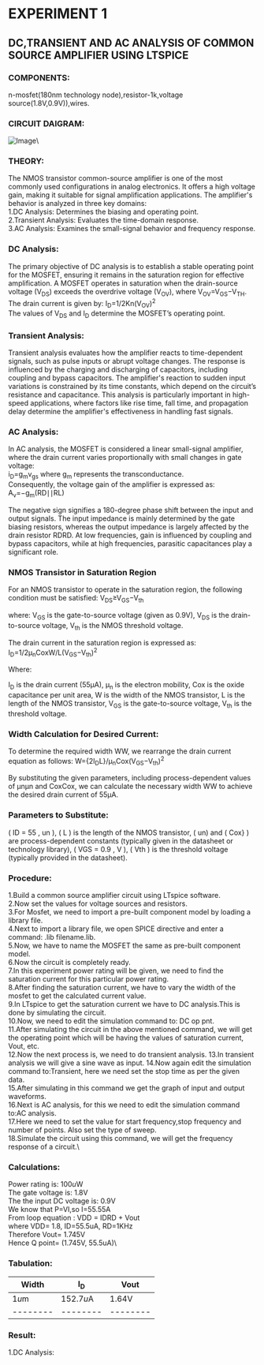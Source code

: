 # EXPERIMENT 1
## DC,TRANSIENT AND AC ANALYSIS OF COMMON SOURCE AMPLIFIER USING LTSPICE
### COMPONENTS:
n-mosfet(180nm technology node),resistor-1k,voltage source(1.8V,0.9V)),wires.
### CIRCUIT DAIGRAM:
![Image](https://github.com/user-attachments/assets/293dee60-46d8-4a96-947e-c5be22458ccd)\
### THEORY:
The NMOS transistor common-source amplifier is one of the most commonly used configurations in analog electronics. It offers a high voltage gain, making it suitable for signal amplification applications. The amplifier's behavior is analyzed in three key domains:\
1.DC Analysis: Determines the biasing and operating point.\
2.Transient Analysis: Evaluates the time-domain response.\
3.AC Analysis: Examines the small-signal behavior and frequency response.

### DC Analysis:
The primary objective of DC analysis is to establish a stable operating point for the MOSFET, ensuring it remains in the saturation region for effective amplification. A MOSFET operates in saturation when the drain-source voltage (V<sub>DS</sub>) exceeds the overdrive voltage (V<sub>OV</sub>), where V<sub>OV</sub>=V<sub>GS</sub>−V<sub>TH</sub>. \
The drain current is given by:
I<sub>D</sub>=1/2Kn(V<sub>OV</sub>)<sup>2</sup>\
The values of V<sub>DS</sub> and I<sub>D</sub> determine the MOSFET’s operating point.

### Transient Analysis:
Transient analysis evaluates how the amplifier reacts to time-dependent signals, such as pulse inputs or abrupt voltage changes. The response is influenced by the charging and discharging of capacitors, including coupling and bypass capacitors. The amplifier's reaction to sudden input variations is constrained by its time constants, which depend on the circuit’s resistance and capacitance. This analysis is particularly important in high-speed applications, where factors like rise time, fall time, and propagation delay determine the amplifier's effectiveness in handling fast signals.

### AC Analysis:
In AC analysis, the MOSFET is considered a linear small-signal amplifier, where the drain current varies proportionally with small changes in gate voltage:\
i<sub>D</sub>=g<sub>m</sub>v<sub>gs</sub>
where g<sub>m</sub> represents the transconductance.\
Consequently, the voltage gain of the amplifier is expressed as:
A<sub>v</sub>=−g<sub>m</sub>(RD∣∣RL)
 
The negative sign signifies a 180-degree phase shift between the input and output signals. The input impedance is mainly determined by the gate biasing resistors, whereas the output impedance is largely affected by the drain resistor RDRD​. At low frequencies, gain is influenced by coupling and bypass capacitors, while at high frequencies, parasitic capacitances play a significant role.
### NMOS Transistor in Saturation Region

For an NMOS transistor to operate in the saturation region, the following condition must be satisfied:
V<sub>DS</sub>≥V<sub>GS</sub>−V<sub>th</sub>

where:
V<sub>GS</sub> is the gate-to-source voltage (given as 0.9V),
V<sub>DS</sub> is the drain-to-source voltage,
V<sub>th</sub> is the NMOS threshold voltage.

The drain current in the saturation region is expressed as:
I<sub>D</sub>=1/2μ<sub>n</sub>CoxW/L(V<sub>GS</sub>−V<sub>th</sub>)<sup>2</sup>

Where:

I<sub>D</sub>​ is the drain current (55µA),
μ<sub>n</sub> is the electron mobility,
Cox is the oxide capacitance per unit area,
W is the width of the NMOS transistor,
L is the length of the NMOS transistor,
V<sub>GS</sub>​ is the gate-to-source voltage,
V<sub>th</sub> is the threshold voltage.

### Width Calculation for Desired Current:

To determine the required width WW, we rearrange the drain current equation as follows:
W={2I<sub>D</sub>L}/μ<sub>n</sub>Cox(V<sub>GS</sub>−V<sub>th</sub>)<sup>2</sup>

By substituting the given parameters, including process-dependent values of μnμn​ and CoxCox​, we can calculate the necessary width WW to achieve the desired drain current of 55µA.
### Parameters to Substitute:
( ID = 55 , un ),
( L ) is the length of the NMOS transistor,
( un) and ( Cox} ) are process-dependent constants (typically given in the datasheet or technology library),
( VGS = 0.9 , V ),
( Vth ) is the threshold voltage (typically provided in the datasheet).
### Procedure:
1.Build a common source amplifier circuit using LTspice software.\
2.Now set the values for voltage sources and resistors.\
3.For Mosfet, we need to import a pre-built component model by loading a library file.\
4.Next to import a library file, we open SPICE directive and enter a command: .lib filename.lib.\
5.Now, we have to name the MOSFET the same as pre-built component model.\
6.Now the circuit is completely ready.\
7.In this experiment power rating will be given, we need to find the saturation current for this particular power rating.\
8.After finding the saturation current, we have to vary the width of the mosfet to get the calculated current value.\
9.In LTspice to get the saturation current we have to DC analysis.This is done by simulating the circuit.\
10.Now, we need to edit the simulation command to: DC op pnt.\
11.After simulating the circuit in the above mentioned command, we will get the operating point which will be having the values of saturation current, Vout, etc.\
12.Now the next process is, we need to do transient analysis.
13.In transient analysis we will give a sine wave as input.
14.Now again edit the simulation command to:Transient, here we need set the stop time as per the given data.\
15.After simulating in this command we get the graph of input and output waveforms.\
16.Next is AC analysis, for this we need to edit the simulation command to:AC analysis.\
17.Here we need to set the value for start frequency,stop frequency and number of points. Also set the type of sweep.\
18.Simulate the circuit using this command, we will get the frequency response of a circuit.\
### Calculations:
Power rating is: 100*u*W\
The gate voltage is: 1.8V\
The the input DC voltage is: 0.9V\
We know that P=VI,so I=55.55A\
From loop equation : VDD = IDRD + Vout\
where VDD= 1.8, ID=55.5uA, RD=1KHz\
Therefore Vout= 1.745V\
Hence Q point= (1.745V, 55.5uA)\
### Tabulation:
|Width   |I<sub>D</sub>      |Vout    |
|--------|--------|--------|
|1*u*m     |152.7*u*A |1.64V   |
|--------|--------|--------|
### Result:
1.DC Analysis:

